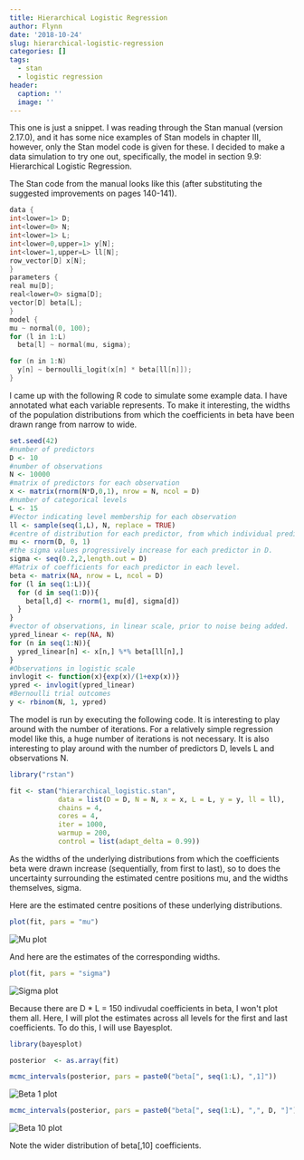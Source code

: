 ```yaml
---
title: Hierarchical Logistic Regression
author: Flynn
date: '2018-10-24'
slug: hierarchical-logistic-regression
categories: []
tags:
  - stan
  - logistic regression
header:
  caption: ''
  image: ''
---
```


This one is just a snippet. I was reading through the Stan manual (version 2.17.0), and it has some nice examples of Stan models in chapter III, however, only the Stan model code is given for these. I decided to make a data simulation to try one out, specifically, the model in section 9.9: Hierarchical Logistic Regression.

The Stan  code from the manual looks like this (after substituting the suggested improvements on pages 140-141). 

```cpp
data {
int<lower=1> D;
int<lower=0> N;
int<lower=1> L;
int<lower=0,upper=1> y[N];
int<lower=1,upper=L> ll[N];
row_vector[D] x[N];
}
parameters {
real mu[D];
real<lower=0> sigma[D];
vector[D] beta[L];
}
model {
mu ~ normal(0, 100);
for (l in 1:L)
  beta[l] ~ normal(mu, sigma);

for (n in 1:N)
  y[n] ~ bernoulli_logit(x[n] * beta[ll[n]]);
}
```
I came up with the following R code to simulate some example data. I have annotated what each variable represents. To make it interesting, the widths of the population distributions from which the coefficients in beta have been drawn range from narrow to wide.

```r
set.seed(42)
#number of predictors
D <- 10
#number of observations
N <- 10000
#matrix of predictors for each observation
x <- matrix(rnorm(N*D,0,1), nrow = N, ncol = D)
#number of categorical levels
L <- 15
#Vector indicating level membership for each observation
ll <- sample(seq(1,L), N, replace = TRUE)
#centre of distribution for each predictor, from which individual predictors are drawn for each level
mu <- rnorm(D, 0, 1)
#the sigma values progressively increase for each predictor in D.
sigma <- seq(0.2,2,length.out = D)
#Matrix of coefficients for each predictor in each level.
beta <- matrix(NA, nrow = L, ncol = D)
for (l in seq(1:L)){
  for (d in seq(1:D)){
    beta[l,d] <- rnorm(1, mu[d], sigma[d])
  }
}
#vector of observations, in linear scale, prior to noise being added.
ypred_linear <- rep(NA, N)
for (n in seq(1:N)){
  ypred_linear[n] <- x[n,] %*% beta[ll[n],]
}
#Observations in logistic scale
invlogit <- function(x){exp(x)/(1+exp(x))}
ypred <- invlogit(ypred_linear)
#Bernoulli trial outcomes
y <- rbinom(N, 1, ypred)
```

The model is run by executing the following code. It is interesting to play around with the number of iterations. For a relatively simple regression model like this, a huge number of iterations is not necessary. It is also interesting to play around with the number of predictors D, levels L and observations N.

```r
library("rstan")

fit <- stan("hierarchical_logistic.stan", 
            data = list(D = D, N = N, x = x, L = L, y = y, ll = ll),
            chains = 4, 
            cores = 4, 
            iter = 1000, 
            warmup = 200, 
            control = list(adapt_delta = 0.99))

```

As the widths of the underlying distributions from which the coefficients beta were drawn increase (sequentially, from first to last), so to does the uncertainty surrounding the estimated centre positions mu, and the widths themselves, sigma.

Here are the estimated centre positions of these underlying distributions.
```r
plot(fit, pars = "mu")
```
 
![Mu plot](/img/mu_plot.png)


And here are the estimates of the corresponding widths.

```r
plot(fit, pars = "sigma")
```

![Sigma plot](/img/sigma_plot.png)

Because there are D * L = 150 indivudal coefficients in beta, I won't plot them all. Here, I will plot the estimates across all levels for the first and last coefficients. To do this, I will use Bayesplot.

```r
library(bayesplot)

posterior  <- as.array(fit)

mcmc_intervals(posterior, pars = paste0("beta[", seq(1:L), ",1]"))

```
![Beta 1 plot](/img/beta1plot.png)


```r
mcmc_intervals(posterior, pars = paste0("beta[", seq(1:L), ",", D, "]"))
```

![Beta 10 plot](/img/beta10plot.png)

Note the wider distribution of beta[,10] coefficients.
